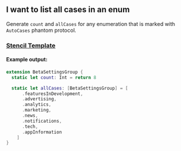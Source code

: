 ## I want to list all cases in an enum

Generate `count` and `allCases` for any enumeration that is marked with `AutoCases` phantom protocol.

### [Stencil Template](https://github.com/krzysztofzablocki/Sourcery/blob/master/Templates/AutoCases.stencil)

#### Example output:

```swift
extension BetaSettingsGroup {
  static let count: Int = return 8

  static let allCases: [BetaSettingsGroup] = [
      .featuresInDevelopment,
      .advertising,
      .analytics,
      .marketing,
      .news,
      .notifications,
      .tech,
      .appInformation
    ]
}
```
